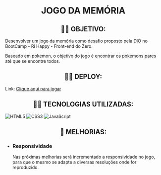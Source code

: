 <h1 align = "center">JOGO DA MEMÓRIA</h1>

<h2 align = "center">👨‍💻 OBJETIVO:</h2>
<p>Desenvolver um jogo da memória como desafio proposto pela <u>DIO</u> no BootCamp -  Ri Happy - Front-end do Zero.</p>
<p>Baseado em pokemon, o objetivo do jogo é encontrar os pokemons pares até que se encontre todos.</p>

<h2 align = "center">👨‍💻 DEPLOY:</h2>
<p>Link: <a href="https://ocarlosmonteiro.github.io/Jogo-Da-Memoria/">Clique aqui para jogar</a></p>

<h2 align = "center">👨‍💻 TECNOLOGIAS UTILIZADAS:</h2>

![HTML5](https://img.shields.io/badge/HTML5-000000?style=for-the-badge&logo=html5&logoColor=orange)
![CSS3](https://img.shields.io/badge/CSS3-000000?style=for-the-badge&logo=css3&logoColor=blue)
![JavaScript](https://img.shields.io/badge/JavaScript-000000?style=for-the-badge&logo=javascript&logoColor=yellow)

<h2 align = "center">📌 MELHORIAS:</h2>
<ul>
    <li>
        <h3>Responsividade</h3>
        <p>Nas próximas melhorias será incrementado a responsividade no jogo, para que o mesmo se adapte a diversas resoluções onde for reproduzido.</p>
    </li>
</ul>
